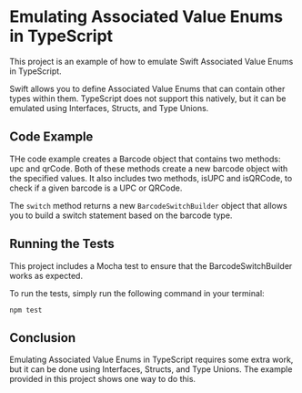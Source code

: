 # Emulating Associated Value Enums in TypeScript

This project is an example of how to emulate Swift Associated Value Enums in TypeScript.

Swift allows you to define Associated Value Enums that can contain other types within them. TypeScript does not support this natively, but it can be emulated using Interfaces, Structs, and Type Unions.

## Code Example

THe code example creates a Barcode object that contains two methods: upc and qrCode. Both of these methods create a new barcode object with the specified values. It also includes two methods, isUPC and isQRCode, to check if a given barcode is a UPC or QRCode.

The `switch` method returns a new `BarcodeSwitchBuilder` object that allows you to build a switch statement based on the barcode type.

## Running the Tests

This project includes a Mocha test to ensure that the BarcodeSwitchBuilder works as expected.

To run the tests, simply run the following command in your terminal:

    npm test

## Conclusion

Emulating Associated Value Enums in TypeScript requires some extra work, but it can be done using Interfaces, Structs, and Type Unions. The example provided in this project shows one way to do this.
